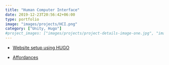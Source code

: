 ```yaml
---
title: "Human Computer Interface"
date: 2019-12-23T20:56:42+06:00
type: portfolio
image: "images/projects/HCI.png"
category: ["Unity, Hugo"]
#project_images: ["images/projects/project-details-image-one.jpg", "images/projects/project-details-image-two.jpg"]
---
```


* [Website setup using HUGO](/blog/hci-setup.md)

* [Affordances](/blog/hci-affordances.md)
